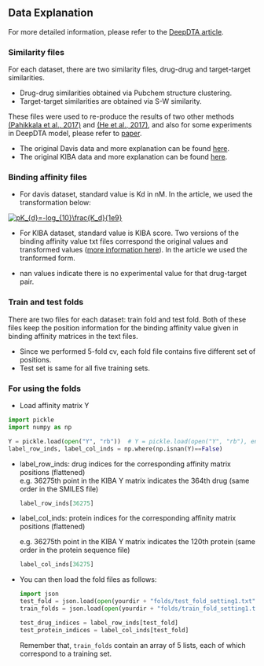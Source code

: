 
## Data Explanation

For more detailed information, please refer to the [DeepDTA article](https://academic.oup.com/bioinformatics/article/34/17/i821/5093245).

### Similarity files

For each dataset, there are two similarity files, drug-drug and target-target similarities.
*  Drug-drug similarities obtained via Pubchem structure clustering.
*  Target-target similarities are obtained via S-W similarity.

These files were used to re-produce the results of two other methods [(Pahikkala et al., 2017)](https://academic.oup.com/bib/article/16/2/325/246479) and [(He et al., 2017)](https://jcheminf.biomedcentral.com/articles/10.1186/s13321-017-0209-z), and also for some experiments in DeepDTA model, please refer to [paper](https://academic.oup.com/bioinformatics/article/34/17/i821/5093245). 
*  The original Davis data and more explanation can be found [here](http://staff.cs.utu.fi/~aatapa/data/DrugTarget/).
*  The original KIBA data and more explanation can be found [here](https://jcheminf.biomedcentral.com/articles/10.1186/s13321-017-0209-z).

### Binding affinity files

*  For davis dataset, standard value is Kd in nM. In the article, we used the transformation below:

<a href="https://www.codecogs.com/eqnedit.php?latex=pK_{d}=-log_{10}\frac{K_d}{1e9}" target="_blank"><img src="https://latex.codecogs.com/gif.latex?pK_{d}=-log_{10}\frac{K_d}{1e9}" title="pK_{d}=-log_{10}\frac{K_d}{1e9}" /></a>

* For KIBA dataset, standard value is KIBA score. Two versions of the binding affinity value txt files correspond the original values and transformed values ([more information here](https://jcheminf.biomedcentral.com/articles/10.1186/s13321-017-0209-z)). In the article we used the tranformed form. 

* nan values indicate there is no experimental value for that drug-target pair.


### Train and test folds
There are two files for each dataset: train fold and test fold. Both of these files keep the position information for the binding affinity value given in binding affinity matrices in the text files. 
*  Since we performed 5-fold cv, each fold file contains five different set of positions.
*  Test set is same for all five training sets.

### For using the folds
*   Load affinity matrix Y 

```python
import pickle
import numpy as np

Y = pickle.load(open("Y", "rb"))  # Y = pickle.load(open("Y", "rb"), encoding='latin1')
label_row_inds, label_col_inds = np.where(np.isnan(Y)==False)
```

*  label_row_inds: drug indices for the corresponding affinity matrix positions (flattened)  
    e.g. 36275th point in the KIBA Y matrix indicates the 364th drug (same order in the SMILES file) 
    ```python
    label_row_inds[36275]
    ```

*  label_col_inds: protein indices for the corresponding affinity matrix positions (flattened)

    e.g.  36275th point in the KIBA Y matrix indicates the 120th protein (same order in the protein sequence file) 
    ```python
    label_col_inds[36275]
    ```
    
*   You can then load the fold files as follows:
    ```python
    import json
    test_fold = json.load(open(yourdir + "folds/test_fold_setting1.txt"))
    train_folds = json.load(open(yourdir + "folds/train_fold_setting1.txt"))
    
    test_drug_indices = label_row_inds[test_fold]
    test_protein_indices = label_col_inds[test_fold]
    
    ```
    
    Remember that, ```train_folds``` contain an array of 5 lists, each of which correspond to a training set.

